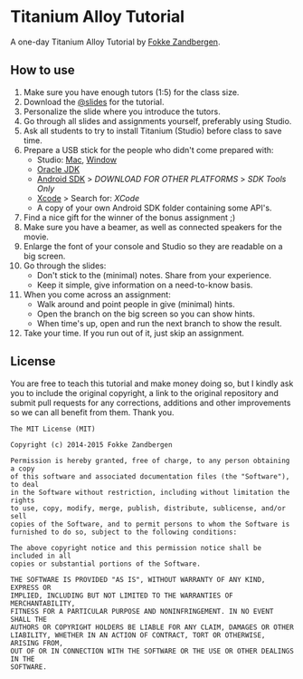 # Titanium Alloy Tutorial

A one-day Titanium Alloy Tutorial by [Fokke Zandbergen](http://fokkezb.nl).

## How to use

1. Make sure you have enough tutors (1:5) for the class size.
2. Download the [@slides](@slides) for the tutorial.
3. Personalize the slide where you introduce the tutors.
4. Go through all slides and assignments yourself, preferably using Studio.
5. Ask all students to try to install Titanium (Studio) before class to save time.
6. Prepare a USB stick for the people who didn't come prepared with:
	* Studio: [Mac](http://titanium-studio.s3.amazonaws.com/latest/Titanium_Studio.dmg), [Window](http://titanium-studio.s3.amazonaws.com/latest/Titanium_Studio.exe)
	* [Oracle JDK](http://www.oracle.com/technetwork/java/javase/downloads/jdk8-downloads-2133151.html)
	* [Android SDK](http://developer.android.com/sdk/index.html) > *DOWNLOAD FOR OTHER PLATFORMS* > *SDK Tools Only*
	* [Xcode](https://developer.apple.com/downloads/index.action#) > Search for: *XCode*
	* A copy of your own Android SDK folder containing some API's.
7. Find a nice gift for the winner of the bonus assignment ;)
8. Make sure you have a beamer, as well as connected speakers for the movie.
9. Enlarge the font of your console and Studio so they are readable on a big screen.
10. Go through the slides:
	* Don't stick to the (minimal) notes. Share from your experience.
	* Keep it simple, give information on a need-to-know basis.
11. When you come across an assignment:
	* Walk around and point people in give (minimal) hints.
	* Open the branch on the big screen so you can show hints.
	* When time's up, open and run the next branch to show the result.
12. Take your time. If you run out of it, just skip an assignment.

## License

You are free to teach this tutorial and make money doing so, but I kindly ask you to include the original copyright, a link to the original repository and submit pull requests for any corrections, additions and other improvements so we can all benefit from them. Thank you.

	The MIT License (MIT)
	
	Copyright (c) 2014-2015 Fokke Zandbergen
	
	Permission is hereby granted, free of charge, to any person obtaining a copy
	of this software and associated documentation files (the "Software"), to deal
	in the Software without restriction, including without limitation the rights
	to use, copy, modify, merge, publish, distribute, sublicense, and/or sell
	copies of the Software, and to permit persons to whom the Software is
	furnished to do so, subject to the following conditions:
	
	The above copyright notice and this permission notice shall be included in all
	copies or substantial portions of the Software.
	
	THE SOFTWARE IS PROVIDED "AS IS", WITHOUT WARRANTY OF ANY KIND, EXPRESS OR
	IMPLIED, INCLUDING BUT NOT LIMITED TO THE WARRANTIES OF MERCHANTABILITY,
	FITNESS FOR A PARTICULAR PURPOSE AND NONINFRINGEMENT. IN NO EVENT SHALL THE
	AUTHORS OR COPYRIGHT HOLDERS BE LIABLE FOR ANY CLAIM, DAMAGES OR OTHER
	LIABILITY, WHETHER IN AN ACTION OF CONTRACT, TORT OR OTHERWISE, ARISING FROM,
	OUT OF OR IN CONNECTION WITH THE SOFTWARE OR THE USE OR OTHER DEALINGS IN THE
	SOFTWARE.
